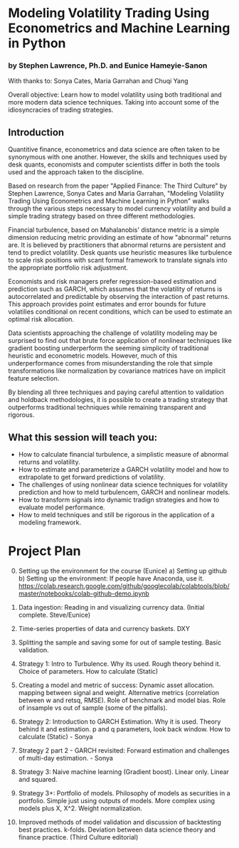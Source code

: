 # Modeling Volatility Trading Using Econometrics and Machine Learning in Python
### by Stephen Lawrence, Ph.D. and Eunice Hameyie-Sanon

With thanks to: Sonya Cates, Maria Garrahan and Chuqi Yang

Overall objective: Learn how to model volatility using both traditional and more modern data science techniques. Taking into account some of the idiosyncracies of trading strategies.

## Introduction
Quantitive finance, econometrics and data science are often taken to be synonymous with one another. However, the skills and techniques used by desk quants, economists and computer scientists differ in both the tools used and the approach taken to the discipline.

Based on research from the paper "Applied Finance: The Third Culture" by Stephen Lawrence, Sonya Cates and Maria Garrahan, "Modeling Volatility Trading Using Econometrics and Machine Learning in Python" walks through the various steps necessary to model currency volatility and build a simple trading strategy based on three different methodologies.

Financial turbulence, based on Mahalanobis' distance metric is a simple dimension reducing metric providing an estimate of how "abnormal" returns are. It is believed by practitioners that abnormal returns are persistent and tend to predict volatility. Desk quants use heuristic measures like turbulence to scale risk positions with scant formal framework to translate signals into the appropriate portfolio risk adjustment.

Economists and risk managers prefer regression-based estimation and prediction such as GARCH, which assumes that the volatility of returns is autocorrelated and predictable by observing the interaction of past returns. This approach provides point estimates and error bounds for future volatilies conditional on recent conditions, which can be used to estimate an optimal risk allocation.

Data scientists approaching the challenge of volatility modeling may be surprised to find out that brute force application of nonlinear techniques like gradient boosting underperform the seeming simplicity of traditional heuristic and econometric models. However, much of this underperformance comes from misunderstanding the role that simple transformations like normalization by covariance matrices have on implicit feature selection.

By blending all three techniques and paying careful attention to validation and holdback methodologies, it is possible to create a trading strategy that outperforms traditional techniques while remaining transparent and rigorous.

## What this session will teach you:
* How to calculate financial turbulence, a simplistic measure of abnormal returns and volatility.
* How to estimate and parameterize a GARCH volatility model and how to extrapolate to get forward predictions of volatility.
* The challenges of using nonlinear data science techniques for volatility prediction and how to meld turbulencem, GARCH and nonlinear models.
* How to transform signals into dynamic tradign strategies and how to evaluate model performance.
* How to meld techniques and still be rigorous in the application of a modeling framework.

# Project Plan
0) Setting up the environment for the course (Eunice)
   a) Setting up github
   b) Setting up the environment:
      If people have Anaconda, use it.
      https://colab.research.google.com/github/googlecolab/colabtools/blob/master/notebooks/colab-github-demo.ipynb
1) Data ingestion: Reading in and visualizing currency data. (Initial complete. Steve/Eunice)
2) Time-series properties of data and currency baskets. DXY 
3) Splitting the sample and saving some for out of sample testing. Basic validation.

4) Strategy 1: Intro to Turbulence. Why its used. Rough theory behind it. Choice of parameters. How to calculate (Static)

5) Creating a model and metric of success: Dynamic asset allocation. mapping between signal and weight. Alternative metrics (correlation between w and retsq, RMSE). Role of benchmark and model bias. Role of insample vs out of sample (some of the pitfalls).

6) Strategy 2: Introduction to GARCH Estimation. Why it is used. Theory behind it and estimation. p and q parameters, look back window. How to calculate (Static) - Sonya
7) Strategy 2 part 2 - GARCH revisited: Forward estimation and challenges of multi-day estimation. - Sonya

8) Strategy 3: Naive machine learning (Gradient boost). Linear only. Linear and squared.
9) Strategy 3+: Portfolio of models. Philosophy of models as securities in a portfolio. Simple just using outputs of models. More complex using models plus X, X^2. Weight normalization.

10) Improved methods of model validation and discussion of backtesting best practices. k-folds. Deviation between data science theory and finance practice. (Third Culture editorial)
